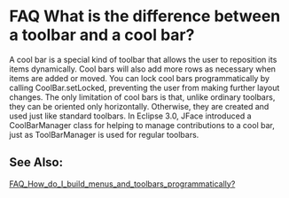 

FAQ What is the difference between a toolbar and a cool bar?
============================================================

A cool bar is a special kind of toolbar that allows the user to reposition its items dynamically. Cool bars will also add more rows as necessary when items are added or moved. You can lock cool bars programmatically by calling CoolBar.setLocked, preventing the user from making further layout changes. The only limitation of cool bars is that, unlike ordinary toolbars, they can be oriented only horizontally. Otherwise, they are created and used just like standard toolbars. In Eclipse 3.0, JFace introduced a CoolBarManager class for helping to manage contributions to a cool bar, just as ToolBarManager is used for regular toolbars.

  

See Also:
---------

[FAQ\_How\_do\_I\_build\_menus\_and\_toolbars\_programmatically?](./FAQ_How_do_I_build_menus_and_toolbars_programmatically.md "FAQ How do I build menus and toolbars programmatically?")

